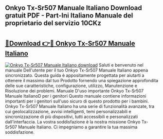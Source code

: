 ## Onkyo Tx-Sr507 Manuale Italiano Download gratuit PDF - Part-Ini Italiano Manuale del proprietario del servizio 10CKz

# <h2><a href="http://dfcgi2.blite.top/?on=Onkyo+Tx-Sr507+Manuale+Italiano">🔗Download 👉🔴 Onkyo Tx-Sr507 Manuale Italiano</a></h2>

[![Onkyo Tx-Sr507 Manuale Italiano download](https://i.imgur.com/lujVjoI.png)](http://dfcgi2.blite.top/?on=Onkyo+Tx-Sr507+Manuale+Italiano)
Saluti e benvenuto nel manuale Dell'utente per il tuo Onkyo Tx-Sr507 Manuale Italiano appena sincronizzato. Questa guida è appositamente progettata per aiutarti a ottenere il massimo dal tuo Prodotto fornendo una spiegazione approfondita delle sue caratteristiche, configurazione, utilizzo, Manutenzione e Risoluzione dei problemi. Manuale D'uso importante Onkyo Tx-Sr507 Manuale ItalianoD per i genitori Questo manuale contiene informazioni importanti per i genitori sull'uso sicuro di questo prodotto per i bambini. Onkyo Tx-Sr507 Manuale Italiano ha una serie di funzionalità avanzate, tra cui geolocalizzazione, avvisi intelligenti, temi personalizzabili e sincronizzazione di più dispositivi, tutti accessibili e personalizzati dall'interfaccia. La vostra soddisfazione è la nostra missione Onkyo Tx-Sr507 Manuale Italiano. Ci impegniamo a garantire la tua massima soddisfazione.
